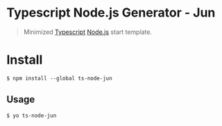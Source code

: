 # Typescript Node.js Generator - Jun

> Minimized [Typescript](https://www.typescriptlang.org/) [Node.js](https://nodejs.org/en/) start template.

# Install

```
$ npm install --global ts-node-jun
```


## Usage

```
$ yo ts-node-jun
```

